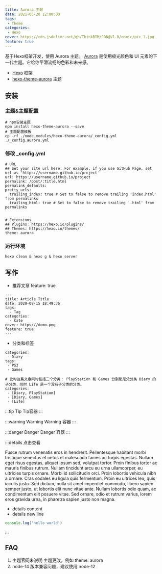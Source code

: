 ```yaml
---
title: Aurora 主题
date: 2021-05-20 12:00:00
tags:
 - Theme
categories:
 - Hexo
cover: https://cdn.jsdelivr.net/gh/ThinkBIM/CDN@V1.0/comic/pic_1.jpg
feature: true
---
```


基于Hexo框架开发，使用 Aurora 主题。
[Aurora](https://github.com/auroral-ui/hexo-theme-aurora) 是使用极光颜色和 UI 元素的下一代主题。它给你平滑流畅的色彩和未来感。



- [Hexo](https://hexo.io/) 框架
- [hexo-theme-aurora](https://aurora.tridiamond.tech/zh/guide/) 主题



## 安装

### 主题&主题配置
```shell
# npm安装主题
npm install hexo-theme-aurora --save
# 主题配置模板
cp -rf ./node_modules/hexo-theme-aurora/_config.yml ./_config.aurora.yml
```





### 修改 _config.yml
```shell
# URL
## Set your site url here. For example, if you use GitHub Page, set url as 'https://username.github.io/project'
url: https://username.github.io/project
permalink: /post/:title.html
permalink_defaults:
pretty_urls:
  trailing_index: true # Set to false to remove trailing 'index.html' from permalinks
  trailing_html: true # Set to false to remove trailing '.html' from permalinks
  
  
# Extensions
## Plugins: https://hexo.io/plugins/
## Themes: https://hexo.io/themes/
theme: aurora
```

### 运行环境

```shell
hexo clean & hexo g & hexo server
```

## 写作
- 推荐文章 feature: true
```shell
---
title: Article Title
date: 2020-08-15 18:49:36
tags:
  - Tag
categories:
  - Cate
cover: https://domo.png
feature: true
---
```

- 分类和标签
```shell
categories:
 - Diary
tags:
 - PS3
 - Games

# 此时这篇文章同时包括三个分类： PlayStation 和 Games 分别都是父分类 Diary 的子分类，同时 Life 是一个没有子分类的分类。
categories:
 - [Diary, PlayStation]
 - [Diary, Games]
 - [Life]
```


:::tip Tip
Tip容器
:::

:::warning Warning
Warning 容器
:::

:::danger Danger
Danger 容器
:::

:::details 点击查看

Fusce rutrum venenatis eros in hendrerit. Pellentesque habitant morbi tristique senectus et netus et malesuada fames ac turpis egestas. Nullam eget risus egestas, aliquet ipsum sed, volutpat tortor. Proin finibus tortor ac mauris finibus rutrum. Nullam tincidunt arcu eu urna ullamcorper, eu ultricies turpis ornare. Morbi id sollicitudin orci. Proin lobortis vehicula nibh a ornare. Cras sodales eu ligula quis fermentum. Proin eu ultrices leo, quis iaculis justo. Sed dictum, nulla sit amet imperdiet commodo, libero sapien semper justo, ut lobortis elit nunc vitae ante. Nullam lobortis odio quam, ac condimentum elit posuere vitae. Sed ornare, odio et rutrum varius, lorem eros gravida urna, in pharetra sapien justo non magna.

- details content
- details new line

```javascript
console.log('hello world')
```

:::


## FAQ

1. 主题官网未说明 主题更改。例如 theme: aurora
2. node-14 版本兼容问题，建议使用 node-12


